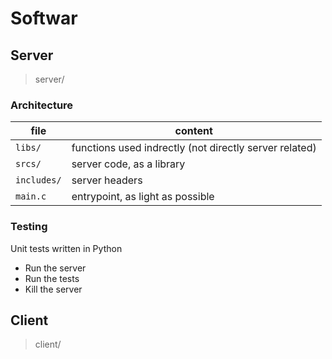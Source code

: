 # Softwar

## Server

> server/


### Architecture

file | content
------|------
`libs/` | functions used indrectly (not directly server related)
`srcs/` | server code, as a library
`includes/` | server headers
`main.c` | entrypoint, as light as possible


### Testing

Unit tests written in Python

- Run the server
- Run the tests
- Kill the server


## Client

> client/
